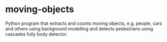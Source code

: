 # moving-objects
Python program that extracts and counts moving objects, e.g. people, cars and others using background modelling and detects pedestrians using cascades fully body detector.
